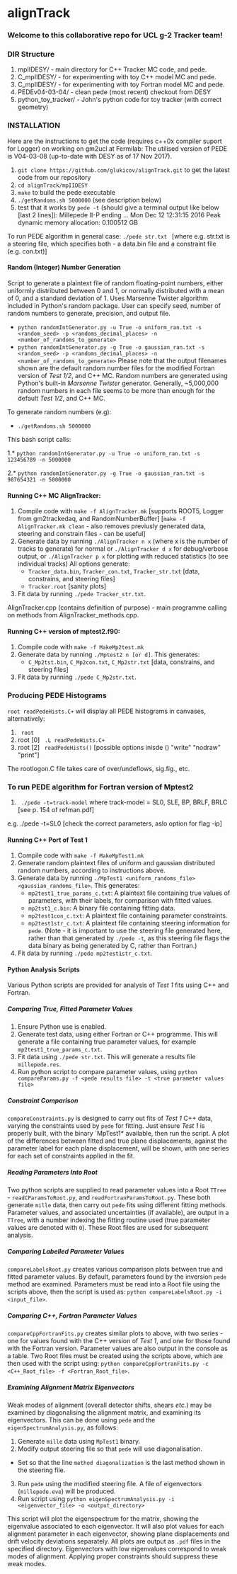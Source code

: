 # alignTrack

### Welcome to this collaborative repo for UCL g-2 Tracker team! ###

### DIR Structure ###
1. mpIIDESY/ - main directory for C++ Tracker MC code, and pede. 
2. C_mpIIDESY/ - for experimenting with toy C++ model MC and pede.
3. C_mpIIDESY/ - for experimenting with toy Fortran model MC and pede.
4. PEDEv04-03-04/ - clean pede (most recent) checkout from DESY
5. python_toy_tracker/ - John's python code for toy tracker (with correct geometry)

###  INSTALLATION ###
Here are the instructions to get the code (requires c++0x compiler suport for Logger) on working on gm2ucl at Fermilab:
The utilised version of PEDE is V04-03-08 (up-to-date with DESY as of 17 Nov 2017).

1.  `git clone https://github.com/glukicov/alignTrack.git`
to get the latest code from our repository 
2. `cd alignTrack/mpIIDESY`
3. `make`
to build the pede executable 
4. `./getRandoms.sh 5000000`  (see description below) 
5. test that it works by `pede -t`
(should give a terminal output like below [last 2 lines]):
 Millepede II-P ending   ... Mon Dec 12 12:31:15 2016 
 Peak dynamic memory allocation:    0.100512 GB
 
To run PEDE algorithm in general case:
` ./pede str.txt  ` [where e.g. str.txt is a steering file, which specifies both - a data.bin file and a constraint file (e.g. con.txt)]

#### Random (Integer) Number Generation ####
Script to generate a plaintext file of random floating-point numbers, either  uniformly distributed between 0 and 1, or normally distributed with a mean of 0, and a standard deviation of 1. Uses Marsenne Twister algorithm included in Python's random package. User can specify seed, number of random numbers to generate, precision, and output file.
   * `python randomIntGenerator.py -u True -o uniform_ran.txt -s <random_seed> -p <randoms_decimal_places> -n <number_of_randoms_to_generate>`
   * `python randomIntGenerator.py -g True -o gaussian_ran.txt -s <random_seed> -p <randoms_decimal_places> -n <number_of_randoms_to_generate>`
Please note that the output filenames shown are the default random number files for the modified Fortran version of *Test 1/2*, and C++ MC. Random numbers are generated using Python's built-in *Marsenne Twister* generator. Generally, ~5,000,000 random numbers in each file seems to be more than enough for the default *Test 1/2*, and C++ MC. 

To generate random numbers (e.g):

* `./getRandoms.sh 5000000`

This bash script calls:

 1.* `python randomIntGenerator.py -u True -o uniform_ran.txt -s 123456789 -n 5000000`
 
 2.* `python randomIntGenerator.py -g True -o gaussian_ran.txt -s 987654321 -n 5000000`
 
#### Running C++ MC AlignTracker: ####
1. Compile code with `make -f AlignTracker.mk` [supports ROOT5, Logger from gm2trackedaq, and RandomNumberBuffer]
[`make -f AlignTracker.mk clean` - also removes previusly generated data, steering and constrain files - can be useful]
2. Generate data by running `./AlignTracker n x` (where x is the number of tracks to generate) for normal or `./AlignTracker d x` for debug/verbose output, or `./AlignTracker p x` for plotting with reduced statistics (to see individual tracks) All options generate:
   * `Tracker_data.bin`, `Tracker_con.txt`, `Tracker_str.txt` [data, constrains, and steering files]
    * `Tracker.root` [sanity plots]
3. Fit data by running `./pede Tracker_str.txt`.

AlignTracker.cpp (contains definition of purpose) - main programme calling on methods from AlignTracker_methods.cpp. 
 
#### Running C++ version of mptest2.f90: ####
1. Compile code with `make -f MakeMp2test.mk`
2. Generate data by running `./Mptest2 n [or d]`. This generates:
   * `C_Mp2tst.bin`, `C_Mp2con.txt`, `C_Mp2str.txt`
   [data, constrains, and steering files]
3. Fit data by running `./pede C_Mp2str.txt`.

### Producing PEDE Histograms ### 
` root readPedeHists.C+ ` will display all PEDE histograms in canvases, alternatively:
1. ` root`
2. root [0]  ` .L readPedeHists.C+`
3. root [2] ` readPedeHists()` [possible options inisde () "write" "nodraw" "print"] 

The rootlogon.C file takes care of over/undeflows, sig.fig., etc. 

### To run PEDE algorithm for Fortran version of Mptest2 ###
1. ` ./pede -t=track-model`
where track-model = SL0, SLE, BP, BRLF, BRLC [see p. 154 of refman.pdf] 

e.g. ./pede -t=SL0 [check the correct parameters, aslo option for flag -ip] 


#### Running C++ Port of Test 1 ####
1. Compile code with `make -f MakeMpTest1.mk`
2. Generate random plaintext files of uniform and gaussian distributed random numbers, according to instructions above.
3. Generate data by running `./MpTest1 <uniform_randoms_file> <gaussian_randoms_file>`. This generates:
   * `mp2test1_true_params_c.txt`: A plaintext file containing true values of parameters, with their labels, for comparison with fitted values.
   * `mp2tst1_c.bin`: A binary file containing fitting data.
   * `mp2test1con_c.txt`: A plaintext file containing parameter constraints.
   * `mp2test1str_c.txt`: A plaintext file containing steering information for `pede`. (Note - it is important to use the steering file generated here, rather than that generated by `./pede -t`, as this steering file flags the data binary as being generated by C, rather than Fortran.)
4. Fit data by running `./pede mp2test1str_c.txt`. 

#### Python Analysis Scripts ####
Various Python scripts are provided for analysis of *Test 1* fits using C++ and Fortran. 

##### Comparing True, Fitted Parameter Values #####
1. Ensure Python use is enabled.
2. Generate test data, using either Fortran or C++ programme. This will generate a file containing true parameter values, for example `mp2test1_true_params_c.txt`.
3. Fit data using `./pede str.txt`. This will generate a results file `millepede.res`.
4. Run python script to compare parameter values, using `python compareParams.py -f <pede results file> -t <true parameter values file>`

##### Constraint Comparison #####
`compareConstraints.py` is designed to carry out fits of *Test 1* C++ data, varying the constraints used by `pede` for fitting. Just ensure *Test 1* is properly built, with the binary `MpTest1* available, then run the script. A plot of the differences between fitted and true plane displacements, against the parameter label for each plane displacement, will be shown, with one series for each set of constraints applied in the fit.

##### Reading Parameters Into Root #####
Two python scripts are supplied to read parameter values into a Root `TTree` - `readCParamsToRoot.py`, and `readFortranParamsToRoot.py`. These both generate `mille` data, then carry out `pede` fits using different fitting methods. Parameter values, and associated uncertainties (if available), are output in a `TTree`, with a number indexing the fitting routine used (true parameter values are denoted with `0`). These Root files are used for subsequent analysis.

##### Comparing Labelled Parameter Values #####
`compareLabelsRoot.py` creates various comparison plots between true and fitted parameter values. By default, parameters found by the inversion `pede` method are examined. Parameters must be read into a Root file using the scripts above, then the script is used as: `python compareLabelsRoot.py -i <input_file>`.

##### Comparing C++, Fortran Parameter Values #####
`compareCppFortranFits.py` creates similar plots to above, with two series - one for values found with the C++ version of *Test 1*, and one for those found with the Fortran version. Parameter values are also output in the console as a table. Two Root files must be created using the scripts above, which are then used with the script using: `python compareCppFortranFits.py -c <C++_Root_file> -f <Fortran_Root_file>`.

##### Examining Alignment Matrix Eigenvectors #####
Weak modes of alignment (overall detector shifts, shears *etc.*) may be examined by diagonalising the alignment matrix, and examining its eigenvectors. This can be done using `pede` and the `eigenSpectrumAnalysis.py`, as follows:

1. Generate `mille` data using `MpTest1` binary.
2.  Modify output steering file so that `pede` will use diagonalisation.
   * Set so that the line `method diagonalization` is the last method shown in the steering file.
3. Run `pede` using the modified steering file. A file of eigenvectors (`millepede.eve`) will be produced.
4. Run script using `python eigenSpectrumAnalysis.py -i <eigenvector_file> -o <output_directory>`

This script will plot the eigenspectrum for the matrix, showing the eigenvalue associated to each eigenvector. It will also plot values for each alignment parameter in each eigenvector, showing plane displacements and drift velocity deviations separately. All plots are output as `.pdf` files in the specified directory. Eigenvectors with low eigenvalues correspond to weak modes of alignment. Applying proper constraints should suppress these weak modes.
